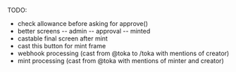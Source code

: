 TODO:
- check allowance before asking for approve()
- better screens
-- admin
-- approval
-- minted
- castable final screen after mint
- cast this button for mint frame
- webhook processing (cast from @toka to /toka with mentions of creator)
- mint processing (cast from @toka with mentions of minter and creator)
